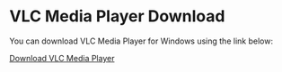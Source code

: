 # VLC Media Player Download

You can download VLC Media Player for Windows using the link below:

[Download VLC Media Player](https://github.com/dileep-kumar-koppula/Apps.Windows.Media-Players/releases/download/v1/VLC.exe)
